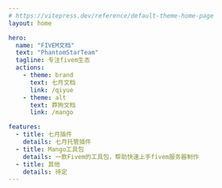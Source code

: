 ```yaml
---
# https://vitepress.dev/reference/default-theme-home-page
layout: home

hero:
  name: "FIVEM文档"
  text: "PhantomStarTeam"
  tagline: 专注fivem生态
  actions:
    - theme: brand
      text: 七月文档
      link: /qiyue
    - theme: alt
      text: 莽狗文档
      link: /mango

features:
  - title: 七月插件
    details: 七月托管插件
  - title: Mango工具包
    details: 一款Fivem的工具包，帮助快速上手fivem服务器制作
  - title: 其他
    details: 待定
---
```


